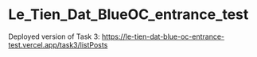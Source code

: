 ﻿# Le_Tien_Dat_BlueOC_entrance_test

Deployed version of Task 3: https://le-tien-dat-blue-oc-entrance-test.vercel.app/task3/listPosts
